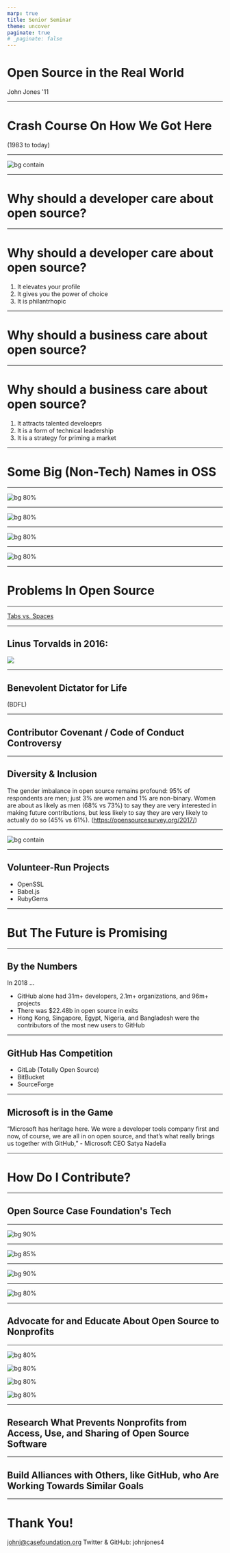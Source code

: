 ```yaml
---
marp: true
title: Senior Seminar
theme: uncover
paginate: true
# _paginate: false
---
```


# <!--fit--> Open Source in the Real World

John Jones '11

---

# Crash Course On How We Got Here 

(1983 to today)

---

![bg contain](img/Unix_history-simple.svg)

---

# Why should a developer care about open source?

---

# Why should a developer care about open source?

1. It elevates your profile
1. It gives you the power of choice
1. It is philantrhopic

---

# Why should a business care about open source?

---

# Why should a business care about open source?

1. It attracts talented develoeprs
1. It is a form of technical leadership
1. It is a strategy for priming a market

---

# Some Big (Non-Tech) Names in OSS

---

![bg 80%](img/nyt.png)

---

![bg 80%](img/nike.png)

---

![bg 80%](img/walmart.png)

---

![bg 80%](img/goldman.png)

---

# Problems In Open Source

---

[Tabs vs. Spaces](https://www.youtube.com/watch?v=SsoOG6ZeyUI)

---

## Linus Torvalds in 2016:

![](img/Linus.png)

---

## Benevolent Dictator for Life

(BDFL)

---

## Contributor Covenant / Code of Conduct Controversy

---

## Diversity & Inclusion

The gender imbalance in open source remains profound: 95% of respondents are men; just 3% are women and 1% are non-binary. Women are about as likely as men (68% vs 73%) to say they are very interested in making future contributions, but less likely to say they are very likely to actually do so (45% vs 61%). (https://opensourcesurvey.org/2017/)

---

![bg contain](img/funding.png)

---

## Volunteer-Run Projects

* OpenSSL
* Babel.js
* RubyGems

---

# But The Future is Promising

---

## By the Numbers

In 2018 ...

* GitHub alone had 31m+ developers, 2.1m+ organizations, and 96m+ projects
* There was $22.48b in open source in exits
* Hong Kong, Singapore, Egypt, Nigeria, and Bangladesh were the contributors of the most new users to GitHub

---

## GitHub Has Competition

* GitLab (Totally Open Source)
* BitBucket
* SourceForge

---

## Microsoft is in the Game

“Microsoft has heritage here. We were a developer tools company first and now, of course, we are all in on open source, and that’s what really brings us together with GitHub,” - Microsoft CEO Satya Nadella 

---

# How Do I Contribute?

---

## Open Source Case Foundation's Tech

---

![bg 90%](img/FoF.png)

---

![bg 85%](img/dashboard.png)

---

![bg 90%](img/weekly.png)

---

![bg 80%](img/reviewomatic.png)

---

## Advocate for and Educate About Open Source to Nonprofits

---

![bg 80%](img/ato.jpg)

![bg 80%](img/ssir.png)

![bg 80%](img/cfa.png)

![bg 80%](img/github.png)

---

## Research What Prevents Nonprofits from Access, Use, and Sharing of Open Source Software

---

## Build Alliances with Others, like GitHub, who Are Working Towards Similar Goals

---

# Thank You!

johnj@casefoundation.org
Twitter & GitHub: johnjones4
